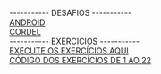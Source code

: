 ----------- DESAFIOS -----------<br>
<a href="https://viniciussaless.github.io/html-css/Desafio/d010/android.html">ANDROID</a><br>
<a href="https://viniciussaless.github.io/html-css/Desafio/d012/index.html">CORDEL</a><br>
----------- EXERCÍCIOS -----------<br>
<a href="READMEE.md">EXECUTE OS EXERCÍCIOS AQUI</a><br>
<a href="https://github.com/viniciussaless/html-css/tree/main/exercicios">CÓDIGO DOS EXERCÍCIOS DE 1 AO 22</a>
